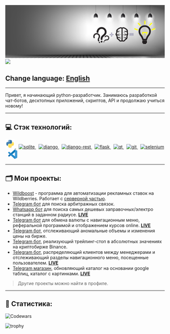 
![MasterHead](static/banner.png)
![](https://komarev.com/ghpvc/?username=dyanashek)
## Change language: [English](README.en.md)
***
Привет, я начинающий python-разработчик. Занимаюсь разработкой чат-ботов, десктопных приложений, скриптов, API и продолжаю учиться новому!
***
## 💻 Стэк технологий:
<p align="left">
  <a href="https://www.python.org" target="_blank" rel="noreferrer"> 
    <img src="https://raw.githubusercontent.com/devicons/devicon/master/icons/python/python-original.svg" alt="python" width="30" height="30"/> 
  </a>&nbsp; 
  <a href="https://www.sqlite.org/" target="_blank" rel="noreferrer"> 
    <img src="https://www.vectorlogo.zone/logos/sqlite/sqlite-icon.svg" alt="sqlite" width="30" height="30"/> 
  </a>&nbsp;
  <a href="https://www.djangoproject.com/" target="_blank" rel="noreferrer">
    <img src="https://cdn.worldvectorlogo.com/logos/django.svg" alt="django" width="30" height="30"/> 
  </a>&nbsp;
  <a href="https://www.djangoproject.com/" target="_blank" rel="noreferrer">
    <img src="https://media.slid.es/uploads/708405/images/4005243/django_rest_500x500.png" alt="django-rest" width="33" height="33"/> 
  </a>&nbsp;
  <a href="https://flask.palletsprojects.com/" target="_blank" rel="noreferrer"> 
    <img src="https://www.vectorlogo.zone/logos/pocoo_flask/pocoo_flask-icon.svg" alt="flask" width="30" height="30"/> 
  </a>&nbsp;
  <a href="https://www.qt.io/" target="_blank" rel="noreferrer">
    <img src="https://upload.wikimedia.org/wikipedia/commons/0/0b/Qt_logo_2016.svg" alt="qt" width="30" height="30"/> 
  </a>&nbsp;
  <a href="https://git-scm.com/" target="_blank" rel="noreferrer"> 
    <img src="https://www.vectorlogo.zone/logos/git-scm/git-scm-icon.svg" alt="git" width="30" height="30"/> 
  </a>&nbsp;
  <a href="https://www.selenium.dev" target="_blank" rel="noreferrer"> 
    <img src="https://raw.githubusercontent.com/detain/svg-logos/780f25886640cef088af994181646db2f6b1a3f8/svg/selenium-logo.svg" alt="selenium" width="30" height="30"/> 
  </a>&nbsp;  
  <a target="_blank" rel="noreferrer"> 
    <img src="static/vscode.png" alt="vscode" width="30" height="30"/> 
  </a>  
</p>

***
## 🗂 Мои проекты:
- [Wildboost](https://github.com/dyanashek/Wildboost-app) - программа для автоматизации рекламных ставок на Wildberries. Работает с [серверной частью](https://github.com/dyanashek/Wildboost-api).
- [Telegram бот](https://github.com/dyanashek/Arbitrage_bot) для поиска арбитражных связок.
- [Whatsapp бот](https://github.com/dyanashek/Fuel-electric-stations) для поиска самых дешевых заправочных/электро станций в заданном радиусе. **[LIVE](https://wa.me/+393516886218)**
- [Telegram бот](https://github.com/dyanashek/Thailand-exchange) для обмена валюты с навигационным меню, реферальной программой и отображением курсов online. **[LIVE](https://t.me/Change_money_bot)**
- [Telegram бот](https://github.com/dyanashek/Tinkoff-exchange-anomalies), отслеживающий аномальные объемы и изменения цены на бирже.
- [Telegram бот](https://github.com/dyanashek/Binance_trailing-stop_bot), реализующий трейлинг-стоп в абсолютных значениях на криптобирже Binance.
- [Telegram бот](https://github.com/dyanashek/China-travel), распределяющий клиентов между менеджерами и отслеживающий разделы навигационного меню, посещенные пользователем. **[LIVE](https://t.me/ChinaTrevel_bot)**
- [Telegram магазин](https://github.com/dyanashek/Telegram-shop-bot), обновляющий каталог на основании google таблиц, каталог с картинками. **[LIVE](https://t.me/Two2Lives_bot)**
>Другие проекты можно найти в профиле.
***
## 📝 Статистика:
![Codewars](https://www.codewars.com/users/dyanashek/badges/large)


![trophy](https://github-profile-trophy.vercel.app/?username=dyanashek&theme=onedark&title=Commits,Repositories,Followers&margin-w=15&margin-h=15)

